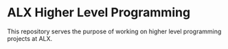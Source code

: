 # ALX Higher Level Programming

This repository serves the purpose of working on higher level programming projects at ALX.

